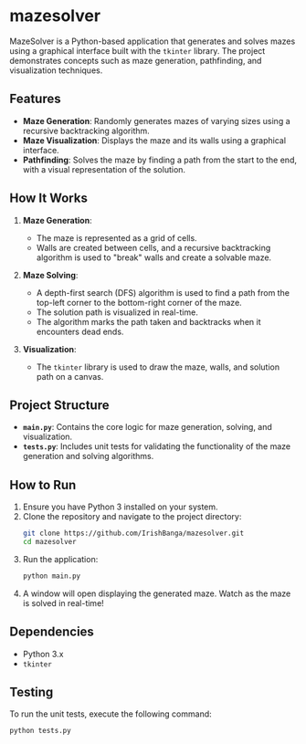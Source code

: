 # mazesolver

MazeSolver is a Python-based application that generates and solves mazes using a graphical interface built with the `tkinter` library. The project demonstrates concepts such as maze generation, pathfinding, and visualization techniques.

## Features

- **Maze Generation**: Randomly generates mazes of varying sizes using a recursive backtracking algorithm.
- **Maze Visualization**: Displays the maze and its walls using a graphical interface.
- **Pathfinding**: Solves the maze by finding a path from the start to the end, with a visual representation of the solution.

## How It Works

1. **Maze Generation**:
   - The maze is represented as a grid of cells.
   - Walls are created between cells, and a recursive backtracking algorithm is used to "break" walls and create a solvable maze.

2. **Maze Solving**:
   - A depth-first search (DFS) algorithm is used to find a path from the top-left corner to the bottom-right corner of the maze.
   - The solution path is visualized in real-time.
   - The algorithm marks the path taken and backtracks when it encounters dead ends.

3. **Visualization**:
   - The `tkinter` library is used to draw the maze, walls, and solution path on a canvas.

## Project Structure

- **`main.py`**: Contains the core logic for maze generation, solving, and visualization.
- **`tests.py`**: Includes unit tests for validating the functionality of the maze generation and solving algorithms.

## How to Run

1. Ensure you have Python 3 installed on your system.
2. Clone the repository and navigate to the project directory:
   ```bash
   git clone https://github.com/IrishBanga/mazesolver.git
   cd mazesolver
   ```
3. Run the application:
   ```bash
   python main.py
   ```
4. A window will open displaying the generated maze. Watch as the maze is solved in real-time!

## Dependencies

- Python 3.x
- `tkinter`

## Testing

To run the unit tests, execute the following command:
```bash
python tests.py
```